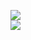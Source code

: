 [![](https://img.shields.io/badge/Made%20With-Github%20Spray-lightgrey.svg?style=for-the-badge&logo=github)](https://github.com/Annihil/github-spray#18234)  
[![](https://i.imgur.com/2DrTn0Z.gif)](https://github.com/Annihil/github-spray)